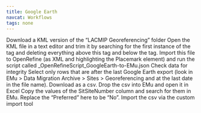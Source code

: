 ```yaml
---
title: Google Earth
navcat: Workflows
tags: none
---
```


Download a KML version of the “LACMIP Georeferencing” folder
Open the KML file in a text editor and trim it by searching for the first instance of the <Placemark> tag and deleting everything above this tag and below the <document> tag.
Import this file to OpenRefine (as XML and highlighting the Placemark element) and run the script called _OpenRefineScript_GoogleEarth-to-EMu.json
Check data for integrity
Select only rows that are after the last Google Earth export (look in EMu > Data Migration Archive > Sites > Georeferencing and at the last date in the file name). Download as a csv.
Drop the csv into EMu and open it in Excel
Copy the values of the SitSiteNumber column and search for them in EMu. Replace the “Preferred” here to be “No”.
Import the csv via the custom import tool
